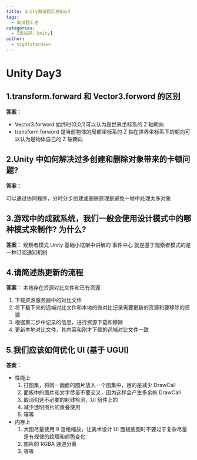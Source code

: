 ```yaml
---
title: Unity面试题汇总Day3
tags:
  - 面试题汇总
categories:
  - [面试题，Unity]
author:
  - nightstardawn
---
```


# Unity Day3

## 1.transform.forward 和 Vector3.forword 的区别

**答案：**

- Vector3.forword 始终时(0,0,1)可以认为是世界坐标系的 Z 轴朝向
- transform.forword 是当前物体的局部坐标系的 Z 轴在世界坐标系下的朝向可以认为是物体自己的 Z 轴朝向

## 2.Unity 中如何解决过多创建和删除对象带来的卡顿问题?

**答案：**

可以通过协同程序，分时分步创建或删除原理是避免一帧中处理太多对象

## 3.游戏中的成就系统，我们一般会使用设计模式中的哪种模式来制作? 为什么?

**答案：**
观察者模式 Unity 基础小框架中讲解的 事件中心 就是基于观察者模式的是一种订阅通知机制

## 4.请简述热更新的流程

**答案：**
本地存在资源对比文件和已有资源

1. 下载资源服务器中的对比文件
2. 将下载下来的远端对比文件和本地的做对比记录需要更新的资源和要移除的资源
3. 根据第二步中记录的信息，进行资源下载和移除
4. 更新本地对比文件，其内容和刚才下载的远端对比文件一致

## 5.我们应该如何优化 UI (基于 UGUI)

**答案：**

- 性能上
  1. 打图集，将同一画面的图片放入一个图集中，目的是减少 DrawCall
  2. 面板中的图片和文字尽量不要交叉，因为这样会产生多余的 DrawCall
  3. 取消勾选不必要的射线检测，UI 组件上的
  4. 减少透明图片的重叠使用
  5. 等等
- 内存上
  1. 大图尽量使用 9 宫格缩放，让美术设计 UI 面板底图时不要过于复杂尽量是有规律的纹理和颜色变化
  2. 图片的 RGBA 通道分离
  3. 等等
